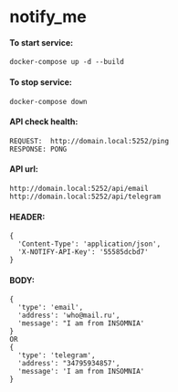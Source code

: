 # notify_me

#### To start service:
```
docker-compose up -d --build
```
#### To stop service:
```
docker-compose down
```

#### API check health:
```
REQUEST:  http://domain.local:5252/ping
RESPONSE: PONG
```
#### API url:
```
http://domain.local:5252/api/email
http://domain.local:5252/api/telegram
```
#### HEADER:
```
{
  'Content-Type': 'application/json',
  'X-NOTIFY-API-Key': '55585dcbd7'
}
```
#### BODY:
```
{
  'type': 'email',
  'address': 'who@mail.ru',
  'message': "I am from INSOMNIA'
}
OR
{
  'type': 'telegram',
  'address': "34795934857',
  'message': 'I am from INSOMNIA'
}
```
